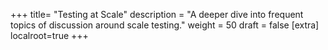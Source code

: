 +++
title= "Testing at Scale"
description = "A deeper dive into frequent topics of discussion around scale testing."
weight = 50
draft = false
[extra]
localroot=true
+++
